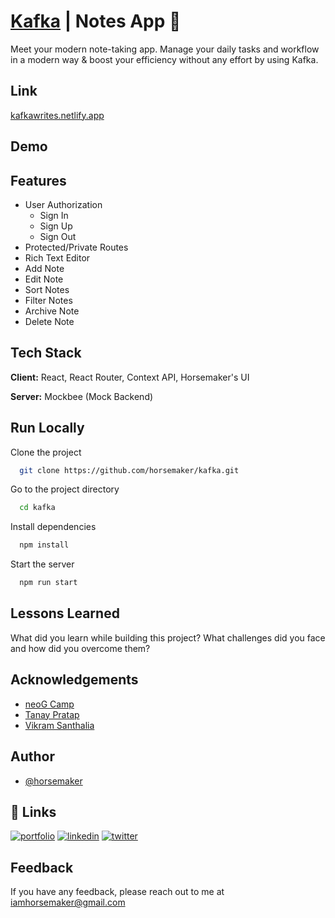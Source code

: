 
# [Kafka](https://kafkawrites.netlify.app/) | Notes App 📝

Meet your modern note-taking app. Manage your daily tasks and workflow in a modern way & boost your efficiency without any effort by using Kafka.

## Link

[kafkawrites.netlify.app](https://kafkawrites.netlify.app/)

## Demo


## Features

- User Authorization
    - Sign In
    - Sign Up
    - Sign Out
- Protected/Private Routes
- Rich Text Editor
- Add Note
- Edit Note
- Sort Notes
- Filter Notes
- Archive Note
- Delete Note

## Tech Stack

**Client:** React, React Router, Context API, Horsemaker's UI

**Server:** Mockbee (Mock Backend)


## Run Locally

Clone the project

```bash
  git clone https://github.com/horsemaker/kafka.git
```

Go to the project directory

```bash
  cd kafka
```

Install dependencies

```bash
  npm install
```

Start the server

```bash
  npm run start
```


## Lessons Learned

What did you learn while building this project? What challenges did you face and how did you overcome them?


## Acknowledgements

 - [neoG Camp](https://neog.camp/)
 - [Tanay Pratap](https://twitter.com/tanaypratap)
 - [Vikram Santhalia](https://twitter.com/VikramSanthalia)


## Author

- [@horsemaker](https://github.com/horsemaker)


## 🔗 Links
[![portfolio](https://img.shields.io/badge/my_portfolio-000?style=for-the-badge&logo=ko-fi&logoColor=white)](https://ghodekaryash.netlify.app/)
[![linkedin](https://img.shields.io/badge/linkedin-0A66C2?style=for-the-badge&logo=linkedin&logoColor=white)](https://www.linkedin.com/in/yashghodekar/)
[![twitter](https://img.shields.io/badge/twitter-1DA1F2?style=for-the-badge&logo=twitter&logoColor=white)](https://twitter.com/horsemaker_)


## Feedback

If you have any feedback, please reach out to me at iamhorsemaker@gmail.com


